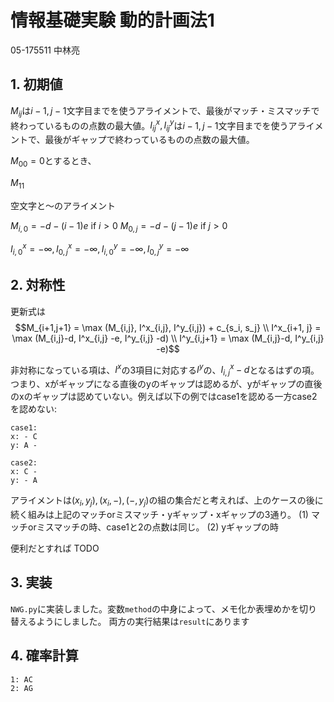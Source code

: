 # 情報基礎実験 動的計画法1
05-175511 中林亮

## 1. 初期値
$M_{ij}$は$i-1,j-1$文字目までを使うアライメントで、最後がマッチ・ミスマッチで終わっているものの点数の最大値。$I^x_{ij},I^y_{ij}$は$i-1,j-1$文字目までを使うアライメントで、最後がギャップで終わっているものの点数の最大値。

$M_{00} = 0$とするとき、


$M_{11}$

空文字と〜のアライメント

$M_{i,0} = -d -(i-1)e$ if $i>0$
$M_{0,j} = -d -(j-1)e$ if $j>0$


$I^x_{i,0} = -\infty, I^x_{0,j} = -\infty, I^y_{i,0} = -\infty, I^y_{0,j} = -\infty$


## 2. 対称性
更新式は
$$M_{i+1,j+1} = \max (M_{i,j}, I^x_{i,j}, I^y_{i,j}) + c_{s_i, s_j} \\ I^x_{i+1, j} = \max (M_{i,j}-d, I^x_{i,j} -e, I^y_{i,j} -d) \\ I^y_{i,j+1} = \max (M_{i,j}-d, I^y_{i,j} -e)$$

非対称になっている項は、$I^x$の3項目に対応する$I^y$の、$I^x_{i,j}-d$となるはずの項。つまり、xがギャップになる直後のyのギャップは認めるが、yがギャップの直後のxのギャップは認めていない。例えば以下の例ではcase1を認める一方case2を認めない:
```
case1:
x: - C
y: A -

case2:
x: C -
y: - A
```
アライメントは$(x_i, y_j), (x_i, -), (-, y_j)$の組の集合だと考えれば、上のケースの後に続く組みは上記のマッチorミスマッチ・yギャップ・xギャップの3通り。
(1) マッチorミスマッチの時、case1と2の点数は同じ。
(2) yギャップの時

便利だとすれば TODO

## 3. 実装
`NWG.py`に実装しました。変数`method`の中身によって、メモ化か表埋めかを切り替えるようにしました。
両方の実行結果は`result`にあります

## 4. 確率計算
```
1: AC
2: AG
```
